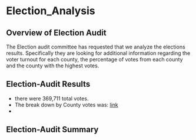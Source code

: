 # Election_Analysis


## Overview of Election Audit
  The Election audit committee has requested that we analyze the elections results. Specifically they are looking for additional information regarding
  the voter turnout for each county, the percentage of votes from each county and the county with the highest votes.

## Election-Audit Results
  * there were 369,711 total votes.
  * The break down by County votes was: [link](https://github.com/tomstowell99/Election_Analysis/blob/33315cc59c143035be3b41229bca59152ef10a3e/election_analysis.txt)
  * 

## Election-Audit Summary
